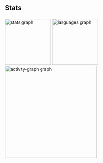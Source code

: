 <h2 align="left">Stats</h2>

###

<div align="left">
  <img src="https://github-readme-stats.vercel.app/api?username=felipechfreitas&hide_title=false&hide_rank=false&show_icons=true&include_all_commits=true&count_private=true&disable_animations=false&theme=dracula&locale=en&hide_border=false&order=1" height="150" alt="stats graph"  />
  <img src="https://github-readme-stats.vercel.app/api/top-langs?username=felipechfreitas&locale=en&hide_title=false&layout=compact&card_width=320&langs_count=5&theme=dracula&hide_border=false&order=2" height="150" alt="languages graph"  />
  <img src="https://github-readme-activity-graph.vercel.app/graph?username=felipechfreitas&radius=16&theme=dracula&area=true&order=5" height="300" alt="activity-graph graph"  />
</div>

###
